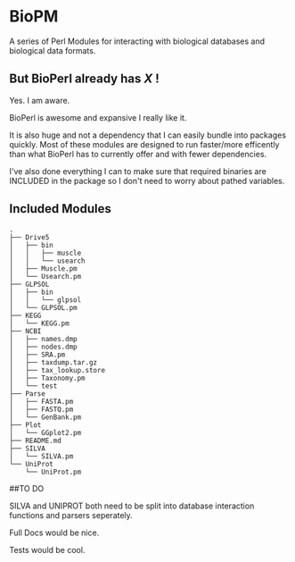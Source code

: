 # BioPM

A series of Perl Modules for interacting with biological databases and biological data formats.


## But BioPerl already has _X_ !
Yes. I am aware.

BioPerl is awesome and expansive I really like it.

It is also huge and not a dependency that I can easily bundle into packages quickly. Most of these modules are designed to run faster/more efficently than what BioPerl has to currently offer and with fewer dependencies. 

I've also done everything I can to make sure that required binaries are INCLUDED in the package so I don't need to worry about pathed variables.


## Included Modules

```
.
├── Drive5
│   ├── bin
│   │   ├── muscle
│   │   └── usearch
│   ├── Muscle.pm
│   └── Usearch.pm
├── GLPSOL
│   ├── bin
│   │   └── glpsol
│   └── GLPSOL.pm
├── KEGG
│   └── KEGG.pm
├── NCBI
│   ├── names.dmp
│   ├── nodes.dmp
│   ├── SRA.pm
│   ├── taxdump.tar.gz
│   ├── tax_lookup.store
│   ├── Taxonomy.pm
│   └── test
├── Parse
│   ├── FASTA.pm
│   ├── FASTQ.pm
│   └── GenBank.pm
├── Plot
│   └── GGplot2.pm
├── README.md
├── SILVA
│   └── SILVA.pm
└── UniProt
    └── UniProt.pm
```

##TO DO

SILVA and UNIPROT both need to be split into database interaction functions and parsers seperately. 

Full Docs would be nice.

Tests would be cool.